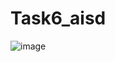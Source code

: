 # Task6_aisd
![image](https://user-images.githubusercontent.com/90478530/172493496-87dd148d-2e11-4933-b4ce-783302124f9f.png)
